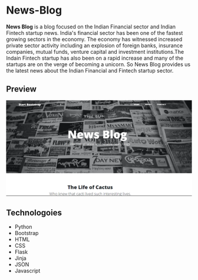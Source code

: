 # News-Blog

**News Blog** is a blog focused on the Indian Financial sector and Indian Fintech startup news. India's financial sector has been one of the fastest growing sectors in the economy. The economy has witnessed increased private sector activity including an explosion of foreign banks, insurance companies, mutual funds, venture capital and investment institutions.The Indain Fintech startup has also been on a rapid increase and many of the startups are on the verge of becoming a unicorn. So News Blog provides us the latest news about the Indian Financial and Fintech startup sector.  

## Preview
![News Blog Preview](static/img/Screenshot%202021-03-02%20134626.png)




## Technologoies 

- Python
- Bootstrap
- HTML
- CSS
- Flask
- Jinja
- JSON
- Javascript

